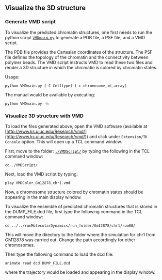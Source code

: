 ## Visualize the 3D structure

### Generate VMD script

To visualize the predicted chromatin structures, one first needs to run the python script [`VMDmain.py`](./VMDmain.py) to generate a PDB file, a PSF file, and a VMD script. 

The PDB file provides the Cartesian coordinates of the structure. The PSF file defines the topology of the chromatin and the connectivity between polymer beads. The VMD script instructs VMD to read these two files and render a 3D structure in which the chromatin is colored by chromatin states.

Usage:
```
python VMDmain.py [-C Celltype] [-c chromosome_id_array]
```
The manual would be available by executing:  
```
python VMDmain.py -h
```

### Visualize 3D structure with VMD

To load the files generated above, open the VMD software (available at [http://www.ks.uiuc.edu/Research/vmd/](http://www.ks.uiuc.edu/Research/vmd/)) and click under `Extension/TK Console` option. This will open up a TCL command window. 

First, move to the folder: [`./VMDScript/`](./VMDScript/) by typing the following in the TCL command window:
```
cd ./VMDScript/
```
Next, load the VMD script by typing:
```
play VMDColor_Gm12878_chr1.vmd
```
Now, a chromosome structure colored by chromatin states should be appearing in the main display window. 

To visualize the ensemble of predicted chromatin structures that is stored in the DUMP_FILE.dcd file, first type the following command in the TCL command window: 
```
cd ../../runMolecularDynamics/run_folder/Gm12878/chr1/run00/
```
This will move the directory to the folder where the simulation for chr1 from GM12878 was carried out. Change the path accordingly for other chromosomes. 

Then type the following command to load the dcd file:
```
animate read dcd DUMP_FILE.dcd 
```
where the trajectory would be loaded and appearing in the display window.
